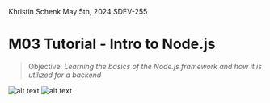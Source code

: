 Khristin Schenk
May 5th, 2024
SDEV-255

# M03 Tutorial - Intro to Node.js

> Objective: *Learning the basics of the Node.js framework and how it is utilized for a backend*


![alt text](image.png)
![alt text](image.png)